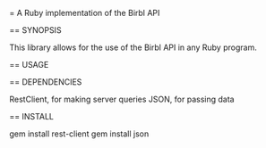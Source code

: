 = A Ruby implementation of the Birbl API

== SYNOPSIS

This library allows for the use of the Birbl API in any Ruby program.

== USAGE

== DEPENDENCIES

RestClient, for making server queries
JSON, for passing data

== INSTALL

gem install rest-client
gem install json
